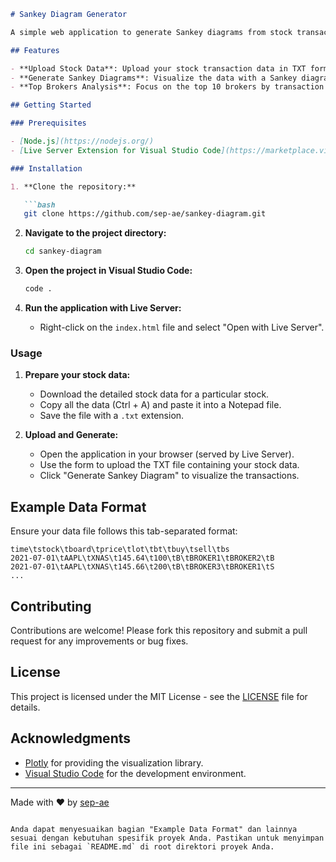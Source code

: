 ```markdown
# Sankey Diagram Generator

A simple web application to generate Sankey diagrams from stock transaction data. This tool helps visualize broker transactions effectively.

## Features

- **Upload Stock Data**: Upload your stock transaction data in TXT format.
- **Generate Sankey Diagrams**: Visualize the data with a Sankey diagram.
- **Top Brokers Analysis**: Focus on the top 10 brokers by transaction volume.

## Getting Started

### Prerequisites

- [Node.js](https://nodejs.org/)
- [Live Server Extension for Visual Studio Code](https://marketplace.visualstudio.com/items?itemName=ritwickdey.LiveServer)

### Installation

1. **Clone the repository:**

   ```bash
   git clone https://github.com/sep-ae/sankey-diagram.git
   ```

2. **Navigate to the project directory:**

   ```bash
   cd sankey-diagram
   ```

3. **Open the project in Visual Studio Code:**

   ```bash
   code .
   ```

4. **Run the application with Live Server:**
   - Right-click on the `index.html` file and select "Open with Live Server".

### Usage

1. **Prepare your stock data:**
   - Download the detailed stock data for a particular stock.
   - Copy all the data (Ctrl + A) and paste it into a Notepad file.
   - Save the file with a `.txt` extension.

2. **Upload and Generate:**
   - Open the application in your browser (served by Live Server).
   - Use the form to upload the TXT file containing your stock data.
   - Click "Generate Sankey Diagram" to visualize the transactions.

## Example Data Format

Ensure your data file follows this tab-separated format:

```
time\tstock\tboard\tprice\tlot\tbt\tbuy\tsell\tbs
2021-07-01\tAAPL\tXNAS\t145.64\t100\tB\tBROKER1\tBROKER2\tB
2021-07-01\tAAPL\tXNAS\t145.66\t200\tB\tBROKER3\tBROKER1\tS
...
```

## Contributing

Contributions are welcome! Please fork this repository and submit a pull request for any improvements or bug fixes.

## License

This project is licensed under the MIT License - see the [LICENSE](LICENSE) file for details.

## Acknowledgments

- [Plotly](https://plotly.com/javascript/sankey-diagram/) for providing the visualization library.
- [Visual Studio Code](https://code.visualstudio.com/) for the development environment.

---

Made with ❤️ by [sep-ae](https://github.com/sep-ae)
```

Anda dapat menyesuaikan bagian "Example Data Format" dan lainnya sesuai dengan kebutuhan spesifik proyek Anda. Pastikan untuk menyimpan file ini sebagai `README.md` di root direktori proyek Anda.
